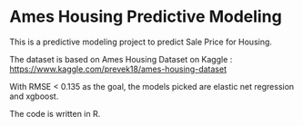 # Ames Housing Predictive Modeling

This is a predictive modeling project to predict Sale Price for Housing.

The dataset is based on Ames Housing Dataset on Kaggle :
https://www.kaggle.com/prevek18/ames-housing-dataset

With RMSE < 0.135 as the goal, the models picked are elastic net regression and xgboost.

The code is written in R.
